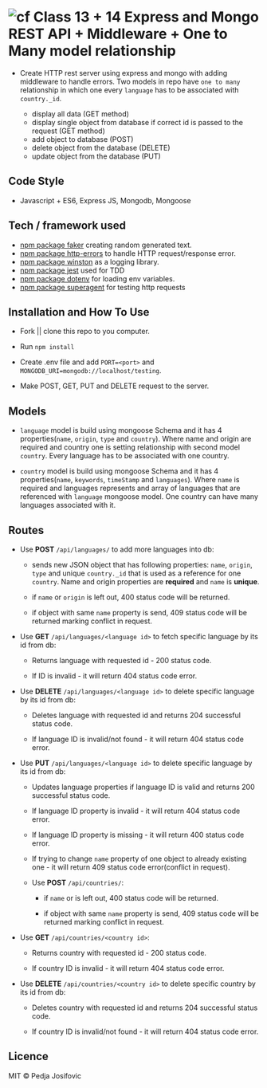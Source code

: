 ![cf](https://i.imgur.com/7v5ASc8.png) Class 13 + 14 Express and Mongo REST API + Middleware + One to Many model relationship
======

* Create HTTP rest server using express and mongo with adding middleware to handle errors. Two models in repo have `one to many` relationship in which one every `language` has to be associated with `country._id`.

  * display all data (GET method)
  * display single object from database if correct id is passed to the request  (GET method)
  * add object to database (POST)
  * delete object from the database (DELETE)
  * update object from the database (PUT)

## Code Style
* Javascript + ES6, Express JS, Mongodb, Mongoose


## Tech / framework used
* [npm package faker](https://www.npmjs.com/package/faker) creating random generated text.
* [npm package http-errors](https://www.npmjs.com/package/uuid) to handle HTTP request/response error.
* [npm package winston](https://www.npmjs.com/package/winston) as a logging library.
* [npm package jest](http://facebook.github.io/jest/) used for TDD
* [npm package dotenv](https://www.npmjs.com/package/dotenv) for loading env variables.
* [npm package superagent](https://www.npmjs.com/package/superagent) for testing http requests


## Installation and How To Use

  * Fork || clone this repo to you computer.

  * Run `npm install`

  * Create .env file and add `PORT=<port>` and `MONGODB_URI=mongodb://localhost/testing`.

  * Make POST, GET, PUT and DELETE request to the server.


## Models

  * `language` model is build using mongoose Schema and it has 4 properties(`name`, `origin`, `type` and `country`). Where name and origin are required and country one is setting relationship with second model `country`. Every language has to be associated with one country.

  * `country` model is build using mongoose Schema and it has 4 properties(`name`, `keywords`, `timeStamp` and `languages`). Where `name` is required and languages represents and array of languages that are referenced with `language` mongoose model. One country can have many languages associated with it.


## Routes

  * Use **POST** `/api/languages/` to add more languages into db:

     * sends new JSON object that has following properties: `name`, `origin`, `type` and unique `country._id` that is used as a reference for one `country`. Name and origin properties are **required** and `name` is **unique**.

     * if `name` or `origin` is left out, 400 status code will be returned.

     * if object with same `name` property is send, 409 status code will be returned marking conflict in request.


 * Use **GET** `/api/languages/<language id>` to fetch specific language by its id from db:

    * Returns language with requested id - 200 status code.

    * If ID is invalid - it will return 404 status code error.

* Use **DELETE** `/api/languages/<language id>` to delete specific language by its id from db:

   * Deletes language with requested id and returns 204 successful status code.

   * If language ID is invalid/not found - it will return 404 status code error.

* Use **PUT** `/api/languages/<language id>` to delete specific language by its id from db:

  * Updates language properties if language ID is valid and returns 200 successful status code.

  * If language ID property is invalid - it will return 404 status code error.

  * If language ID property is missing - it will return 400 status code error.

  * If trying to change `name` property of one object to already existing one - it will return 409 status code error(conflict in request).


  * Use **POST** `/api/countries/`:

     * if `name` or is left out, 400 status code will be returned.

     * if object with same `name` property is send, 409 status code will be returned marking conflict in request.


 * Use **GET** `/api/countries/<country id>`:

    * Returns country with requested id - 200 status code.

    * If country ID is invalid - it will return 404 status code error.

* Use **DELETE** `/api/countries/<country id>` to delete specific country by its id from db:

   * Deletes country with requested id and returns 204 successful status code.

   * If country ID is invalid/not found - it will return 404 status code error.



## Licence
MIT © Pedja Josifovic
